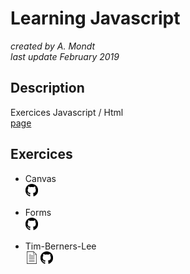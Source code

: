 # Learning Javascript

*created by A. Mondt*
<br/>
*last update February 2019*

## Description

Exercices Javascript / Html
<br/>
[page](https://amondt.github.io/learn-js/)

## Exercices

- Canvas
  <br/>
  [<img src="./github-logo.svg" width="20">](https://github.com/Amondt/learn-js/tree/master/canvas)

- Forms
  <br/>
  [<img src="./github-logo.svg" width="20">](https://github.com/Amondt/learn-js/tree/master/forms)

- Tim-Berners-Lee
  <br/>
  [<img src="./page.svg" width="20">](https://amondt.github.io/learn-HTML-CSS-MD/Tim-Berners-Lee/index.html) [<img src="./github-logo.svg" width="20">](https://github.com/Amondt/learn-HTML-CSS-MD/tree/master/Tim-Berners-Lee)
